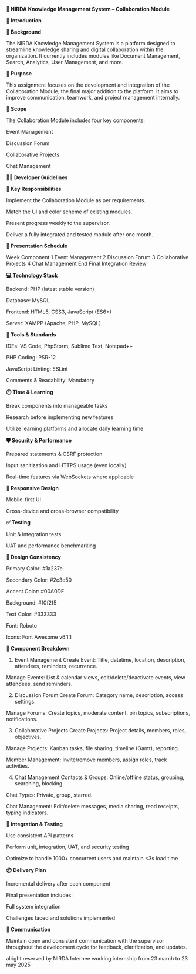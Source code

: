 **📘 NIRDA Knowledge Management System – Collaboration Module**

**📌 Introduction**

**🔹 Background**

The NIRDA Knowledge Management System is a platform designed to streamline knowledge sharing and digital collaboration within the organization. It currently includes modules like Document Management, Search, Analytics, User Management, and more.

**🔹 Purpose**

This assignment focuses on the development and integration of the Collaboration Module, the final major addition to the platform. It aims to improve communication, teamwork, and project management internally.

**🔹 Scope**

The Collaboration Module includes four key components:

Event Management

Discussion Forum

Collaborative Projects

Chat Management

**🧑‍💻 Developer Guidelines**

**🔧 Key Responsibilities**

Implement the Collaboration Module as per requirements.

Match the UI and color scheme of existing modules.

Present progress weekly to the supervisor.

Deliver a fully integrated and tested module after one month.

**📅 Presentation Schedule**

Week	Component
1	Event Management
2	Discussion Forum
3	Collaborative Projects
4	Chat Management
End	Final Integration Review

**💻 Technology Stack**

Backend: PHP (latest stable version)

Database: MySQL

Frontend: HTML5, CSS3, JavaScript (ES6+)

Server: XAMPP (Apache, PHP, MySQL)

**🔎 Tools \& Standards**

IDEs: VS Code, PhpStorm, Sublime Text, Notepad++

PHP Coding: PSR-12

JavaScript Linting: ESLint

Comments \& Readability: Mandatory

**🕒 Time \& Learning**

Break components into manageable tasks

Research before implementing new features

Utilize learning platforms and allocate daily learning time

**🛡️ Security \& Performance**

Prepared statements \& CSRF protection

Input sanitization and HTTPS usage (even locally)

Real-time features via WebSockets where applicable

**📱 Responsive Design**

Mobile-first UI

Cross-device and cross-browser compatibility

**✅ Testing**

Unit \& integration tests

UAT and performance benchmarking

**🎨 Design Consistency**

Primary Color: #1a237e

Secondary Color: #2c3e50

Accent Color: #00A0DF

Background: #f0f2f5

Text Color: #333333

Font: Roboto

Icons: Font Awesome v6.1.1

**🧩 Component Breakdown**

1. Event Management
   Create Event: Title, datetime, location, description, attendees, reminders, recurrence.

Manage Events: List \& calendar views, edit/delete/deactivate events, view attendees, send reminders.

2. Discussion Forum
   Create Forum: Category name, description, access settings.

Manage Forums: Create topics, moderate content, pin topics, subscriptions, notifications.

3. Collaborative Projects
   Create Projects: Project details, members, roles, objectives.

Manage Projects: Kanban tasks, file sharing, timeline (Gantt), reporting.

Member Management: Invite/remove members, assign roles, track activities.

4. Chat Management
   Contacts \& Groups: Online/offline status, grouping, searching, blocking.

Chat Types: Private, group, starred.

Chat Management: Edit/delete messages, media sharing, read receipts, typing indicators.

**🔗 Integration \& Testing**

Use consistent API patterns

Perform unit, integration, UAT, and security testing

Optimize to handle 1000+ concurrent users and maintain <3s load time

**📦 Delivery Plan**

Incremental delivery after each component

Final presentation includes:

Full system integration

Challenges faced and solutions implemented

**📣 Communication**

Maintain open and consistent communication with the supervisor throughout the development cycle for feedback, clarification, and updates.

alright reserved by NIRDA Internee working internship from 23 march to 23 may 2025

